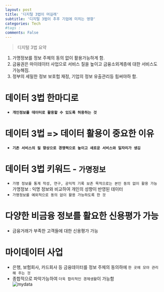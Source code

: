 ```yaml
---
layout: post
title: '디지털 3법이 머길래'
subtitle: '디지털 3법이 추후 기업에 미치는 영향'
categories: Tech
#tags : 
comments: False
---
```

> 디지털 3법 요약

1. 가명정보를 정보 주체의 동의 없이 활용가능하게 함.  
2. 금융권은 마이데이터 사업으로 서비스 질을 높이고 금융소외계층에 대한 서비스도 가능해짐.  
3. 정부의 세밀한 정보 보호헙 재정, 기업의 정보 유출관리등 힘써야하 함.  

# 데이터 3법 한마디로  
 - **`개인정보를 데이터로 활용할 수 있도록 허용하는 것`**  

# 데이터 3법 => 데이터 활용이 중요한 이유  
 - **`기존 서비스의 질 향상으로 경쟁력으로 높이고 새로운 서비스와 일자리가 생김`**  

# 데이터 3법 키워드 - **`가명정보`**  
 - `가명 정보를 통계 작성, 연구, 공익적 기록 보존 목적으로는 본인 동의 없이 활용 가능`  
	가명정보 : 익명 정보와 비교하여 개인의 성향이 반영된 데이터
 - `가명정보를 예외적으로 동의 없이 활용 가능하도록 한 것`  

# 다양한 비금융 정보를 활요한 신용평가 가능  
 - 금융거래가 부족한 고객들에 대한 신용평가 가능

# 마이데이터 사업  
 - 은행, 보험회사, 카드회사 등 금융데이터를 정보 주체의 동의하에 `한 곳에 모아 관리해 주는 것`  
 - 종합적으로 파악가능하여 `더욱 합리적인 경제생활`이 가능함  
 ![mydata](https://user-images.githubusercontent.com/51938331/94217750-bee47880-ff1d-11ea-9403-a592091f4f72.PNG)







